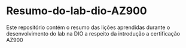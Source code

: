 # Resumo-do-lab-dio-AZ900
Este repositório contém o resumo das lições aprendidas durante o desenvolvimento do lab na DIO a respeito da introdução a certificação AZ900
